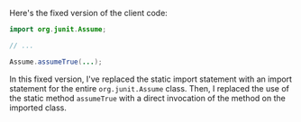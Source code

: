 Here's the fixed version of the client code:
```java
import org.junit.Assume;

// ...

Assume.assumeTrue(...);
```
In this fixed version, I've replaced the static import statement with an import statement for the entire `org.junit.Assume` class. Then, I replaced the use of the static method `assumeTrue` with a direct invocation of the method on the imported class.